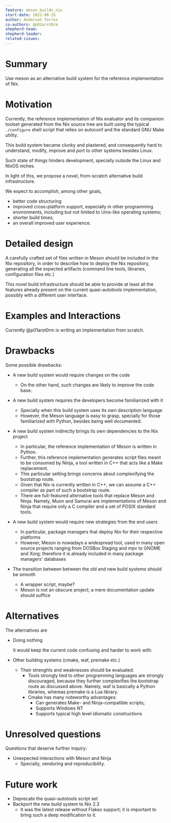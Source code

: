 ```yaml
---
feature: meson_builds_nix
start-date: 2022-08-25
author: Anderson Torres
co-authors: @p01arst0rm
shepherd-team:
shepherd-leader:
related-issues:
---
```


# Summary
[summary]: #summary

Use meson as an alternative build system for the reference implementation of
Nix.

# Motivation
[motivation]: #motivation

Currently, the reference implementation of Nix evaluator and its companion
toolset generated from the Nix source tree are built using the typical
`./configure` shell script that relies on autoconf and the standard GNU Make
utility.

This build system became clunky and plastered, and consequently hard to
understand, modify, improve and port to other systems besides Linux.

Such state of things hinders development, specially outside the Linux and NixOS
niches.

In light of this, we propose a novel, from-scratch alternative build
infrastructure.

We expect to accomplish, among other goals,

- better code structuring
- improved cross-platform support, especially in other programming environments,
  including but not limited to Unix-like operating systems;
- shorter build times;
- an overall improved user experience.

# Detailed design
[design]: #detailed-design

A carefully crafted set of files written in Meson should be included in the Nix
repository, in order to describe how to deploy the Nix repository, generating
all the expected artifacts (command line tools, libraries, configuration files
etc.)

This novel build infrastructure should be able to provide at least all the
features already present on the current quasi-autotools implementation, possibly
with a different user interface.

# Examples and Interactions
[examples-and-interactions]: #examples-and-interactions

Currently @p01arst0rm is writing an implementation from scratch.

# Drawbacks
[drawbacks]: #drawbacks

Some possible drawbacks:

- A new build system would require changes on the code
  + On the other hand, such changes are likely to improve the code base.
  
- A new build system requires the developers become familiarized with it
  - Specially when this build system uses its own description language
  + However, the Meson language is easy to grasp, specially for those
    familiarized with Python, besides being well documented.

- A new build system indirectly brings its own dependencies to the Nix project
  - In particular, the reference implementation of Meson is written in Python.
  - Further, this reference implementation generates script files meant to be
    consumed by Ninja, a tool written in C++ that acts like a Make replacement.
  - This particular setting brings concerns about complexifying the bootstrap
    route.
  + Given that Nix is currently written in C++, we can assume a C++ compiler as 
    part of such a bootstrap route.
  + There are full-featured alternative tools that replace Meson and Ninja.
    Namely, Muon and Samurai are implementations of Meson and Ninja that require
    only a C compiler and a set of POSIX standard tools.

- A new build system would require new strategies from the end users
  - In particular, package managers that deploy Nix for their respective
    platforms
  + However, Meson is nowadays a widespread tool, used in many open source
    projects ranging from DOSBox Staging and mpv to GNOME and Xorg; therefore it
    is already included in many package managers' databases

- The transition between between the old and new build systems should be smooth
  - A wrapper script, maybe?
  + Meson is not an obscure project; a mere documentation update should suffice

# Alternatives
[alternatives]: #alternatives

The alternatives are

- Doing nothing

  It would keep the current code confusing and harder to work with.
  
- Other building systems (cmake, waf, premake etc.)
  - Their strenghts and weaknesses should be evaluated.
    - Tools strongly tied to other programming languages are strongly
      discouraged, because they further complexifies the bootstrap route as
      discussed above. Namely, waf is basically a Python libraries, whereas
      premake is a Lua library.
    - Cmake has many noteworthy advantages:
      - Can generates Make- and Ninja-compatible scripts;
      - Supports Windows NT
      - Supports typical high level idiomatic constructions

# Unresolved questions
[unresolved]: #unresolved-questions

Questions that deserve further inquiry:

- Unexpected interactions with Meson and Ninja
  - Specially, vendoring and reproducibility.

# Future work
[future]: #future-work

- Deprecate the quasi-autotools script set
- Backport the new build system to Nix 2.3
  - It was the latest release without Flakes support; it is important to
    bring such a deep modification to it.

